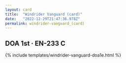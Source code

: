 ```yaml
---
layout: card
title:  "Windrider Vanguard (card)"
date:   "2022-12-29T21:47:36.978Z"
permalink: windrider-vanguard_(card)
---
```


## DOA 1st &middot; EN-233 C

{% include templates/windrider-vanguard-doa1e.html %}
